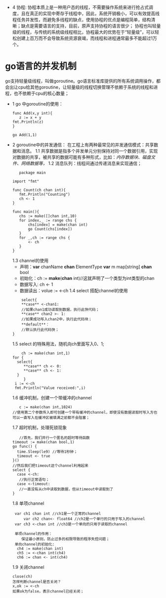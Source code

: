 * 4 协程: 协程本质上是一种用户态的线程，不需要操作系统来进行抢占式调度，且在真正的实现中寄存于线程中，因此，系统开销极小，可以有效提高线程任务并发性，而避免多线程的缺点，使用协程的优点是编程简单，结构清晰；缺点是需要语言的支持，目前，原声支持协程的语言很少；
    协程也叫轻量级的线程，与传统的系统级线程相比，协程最大的优势在于“轻量级”，可以轻松创建上百万而不会导致系统资源衰竭，而线程和进程通常最多不能超过1万个。
# go语言的并发机制
  go支持轻量级线程，叫做goroutine。go语言标准库提供的所有系统调用操作，都会出让cpu给其他goroutine，让轻量级的线程切换管理不依赖于系统的线程和进程，也不依赖于cpu的核心数量；
  * 1 go 中goroutine的使用：
     ```
     func Add(x,y int){
        z := x + y
	fmt.Println(z)
     }
     
     go Add(1,1)
     ```
  * 2 goroutine中的并发通信：
     在工程上有两种最常见的并发通信模式：共享数据和消息。
     1.1 共享数据是指多个并发单元分别保持对同一个数据引用，实现对数据的共享，被共享的数据可能有多种形式，比如：*内存数据块、磁盘文件、网络数据等，*
     1.2 消息队列：线程间通过传递消息来实现通信；
     ```
        package main

	import "fmt"

	func Count(ch chan int){
		fmt.Println("Counting")
		ch <- 1
	}

	func main(){
		chs := make([]chan int,10)
		for index,_ := range chs {
			chs[index] = make(chan int)
			go Count(chs[index])
		}
		for _,ch := range chs {
			<- ch
		}
	}
     ```
     1.3 channel的使用
       - 声明：**var** chanName **chan** ElementType
               **var** m map[string] **chan** bool
       - 初始化：ch := **make**(**chan** int)//这就声明了一个类型为int类型的chan
       - 数据写入: ch <- 1
       - 数据读出：volue := <-ch
     1.4 select 搭配channel的使用
     ```
         select{
	     **case** <-chan1:
	     //如果chan1成功读取到数据，执行此快代码；
	     **case** chan2 >- 1:
	     //如果成功写入chan2中，执行此代码块；
	     **default**：
	     //默认执行此代码快；
	 }
     ```
     1.5 select 的特殊用法，随机向ch里面写入0、1;
     ```
         ch := make(chan int,1)
	 for {
	   select{
	      **case** ch <- 0:
	      **case** ch <- 1:
	   }
          }
	  i := <-ch
	  fmt.Println("Value received:",i)
      ```
      1.6 缓冲机制，创建一个带缓冲的channel
      ```
         c := make(chan int,1024)
	 //使用第二个参数传入即可创建一个带有缓冲的channel，即使没有数据读取时写入方也可以一直写入在缓冲区被填满之前都不会阻塞；
      ```
      1.7 超时机制，处理死锁现象
      ```
         //首先，我们并行一个匿名的超时等待函数
	 timeout := make(chan bool,1)
	 go func() {
	    time.Sleep(le9) //等待1秒钟；
	    timeout <- true
	 }()
	 //然后我们把timeout这个channel利用起来
	 select {
	    case <-ch:
	     //执行正常语句；
	    case <-timeout:
	     //一直没有从ch中读取到数据，但从timeout中读取到了
	 }
	```
	1.8 单项channel
	```
	 var ch1 chan int //ch1是一个正常的channel
         var ch2 chan<- float64 //ch2是一个单行的只用于写入的channel
	 var ch3 <-chan int //ch3是一个单向的只用于读取的channel

	 单项channel的作用：
	    保证最小原则，防止过多的权限导致的程序失控问题；
	 单向channel的初始化:
	  ch4 := make(chan int)
	  ch5 := <-chan int(ch4)
	  ch6 := chan <- int(ch4)
	```
	 1.9 关闭channel
	 ```
	 close(ch)
	 怎样判断channel是否关闭？
	 x,ok := <-ch
	 如果ok为false，表示channel已经关闭；
	 ```
          

